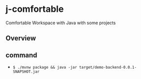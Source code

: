# j-comfortable

Comfortable Workspace with Java with some projects

## Overview

## command

- `$ ./mvnw package && java -jar target/demo-backend-0.0.1-SNAPSHOT.jar`
